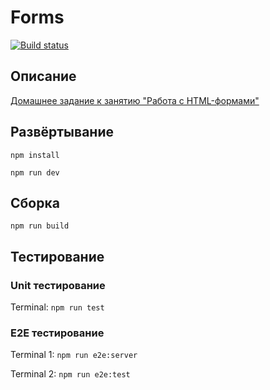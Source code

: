 # Forms

[![Build status](https://ci.appveyor.com/api/projects/status/084mpi8c016grqee?svg=true)](https://ci.appveyor.com/project/SirPen9uin/ahj_forms)

## Описание

[Домашнее задание к занятию "Работа с HTML-формами"](https://github.com/netology-code/ahj-homeworks/tree/AHJ-50/forms#popovers)


## Развёртывание

```npm install```

```npm run dev```

## Сборка

```npm run build```

## Тестирование

### Unit тестирование

Terminal: ```npm run test```

### E2E тестирование

Terminal 1: ```npm run e2e:server```

Terminal 2: ```npm run e2e:test```